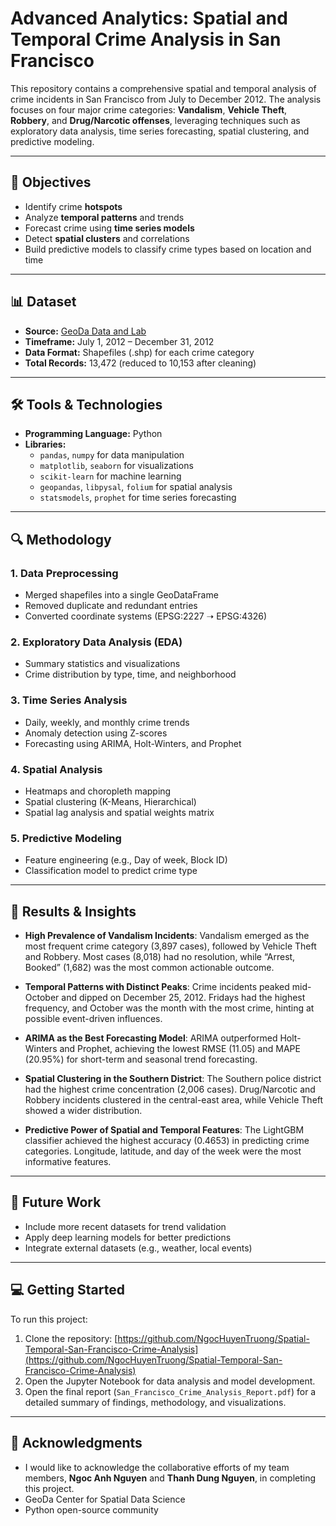 # Advanced Analytics: Spatial and Temporal Crime Analysis in San Francisco

This repository contains a comprehensive spatial and temporal analysis of crime incidents in San Francisco from July to December 2012. The analysis focuses on four major crime categories: **Vandalism**, **Vehicle Theft**, **Robbery**, and **Drug/Narcotic offenses**, leveraging techniques such as exploratory data analysis, time series forecasting, spatial clustering, and predictive modeling.

---

## 📌 Objectives

- Identify crime **hotspots**
- Analyze **temporal patterns** and trends
- Forecast crime using **time series models**
- Detect **spatial clusters** and correlations
- Build predictive models to classify crime types based on location and time

---

## 📊 Dataset

- **Source:** [GeoDa Data and Lab](https://geodacenter.github.io/data-and-lab/)
- **Timeframe:** July 1, 2012 – December 31, 2012
- **Data Format:** Shapefiles (.shp) for each crime category
- **Total Records:** 13,472 (reduced to 10,153 after cleaning)

---

## 🛠️ Tools & Technologies

- **Programming Language:** Python
- **Libraries:**
  - `pandas`, `numpy` for data manipulation
  - `matplotlib`, `seaborn` for visualizations
  - `scikit-learn` for machine learning
  - `geopandas`, `libpysal`, `folium` for spatial analysis
  - `statsmodels`, `prophet` for time series forecasting

---

## 🔍 Methodology

### 1. Data Preprocessing
- Merged shapefiles into a single GeoDataFrame
- Removed duplicate and redundant entries
- Converted coordinate systems (EPSG:2227 ➝ EPSG:4326)

### 2. Exploratory Data Analysis (EDA)
- Summary statistics and visualizations
- Crime distribution by type, time, and neighborhood

### 3. Time Series Analysis
- Daily, weekly, and monthly crime trends
- Anomaly detection using Z-scores
- Forecasting using ARIMA, Holt-Winters, and Prophet

### 4. Spatial Analysis
- Heatmaps and choropleth mapping
- Spatial clustering (K-Means, Hierarchical)
- Spatial lag analysis and spatial weights matrix

### 5. Predictive Modeling
- Feature engineering (e.g., Day of week, Block ID)
- Classification model to predict crime type

---

## 🚀 Results & Insights

- **High Prevalence of Vandalism Incidents**: Vandalism emerged as the most frequent crime category (3,897 cases), followed by Vehicle Theft and Robbery. Most cases (8,018) had no resolution, while “Arrest, Booked” (1,682) was the most common actionable outcome.

- **Temporal Patterns with Distinct Peaks**: Crime incidents peaked mid-October and dipped on December 25, 2012. Fridays had the highest frequency, and October was the month with the most crime, hinting at possible event-driven influences.

- **ARIMA as the Best Forecasting Model**: ARIMA outperformed Holt-Winters and Prophet, achieving the lowest RMSE (11.05) and MAPE (20.95%) for short-term and seasonal trend forecasting.

- **Spatial Clustering in the Southern District**: The Southern police district had the highest crime concentration (2,006 cases). Drug/Narcotic and Robbery incidents clustered in the central-east area, while Vehicle Theft showed a wider distribution.

- **Predictive Power of Spatial and Temporal Features**: The LightGBM classifier achieved the highest accuracy (0.4653) in predicting crime categories. Longitude, latitude, and day of the week were the most informative features.

---

## 📌 Future Work

- Include more recent datasets for trend validation
- Apply deep learning models for better predictions
- Integrate external datasets (e.g., weather, local events)

---

## 💻 Getting Started

To run this project:

1. Clone the repository: [https://github.com/NgocHuyenTruong/Spatial-Temporal-San-Francisco-Crime-Analysis](https://github.com/NgocHuyenTruong/Spatial-Temporal-San-Francisco-Crime-Analysis)
2. Open the Jupyter Notebook for data analysis and model development.
3. Open the final report (`San_Francisco_Crime_Analysis_Report.pdf`) for a detailed summary of findings, methodology, and visualizations.

---

## 🙌 Acknowledgments

- I would like to acknowledge the collaborative efforts of my team members, **Ngoc Anh Nguyen** and **Thanh Dung Nguyen**, in completing this project.
- GeoDa Center for Spatial Data Science
- Python open-source community
